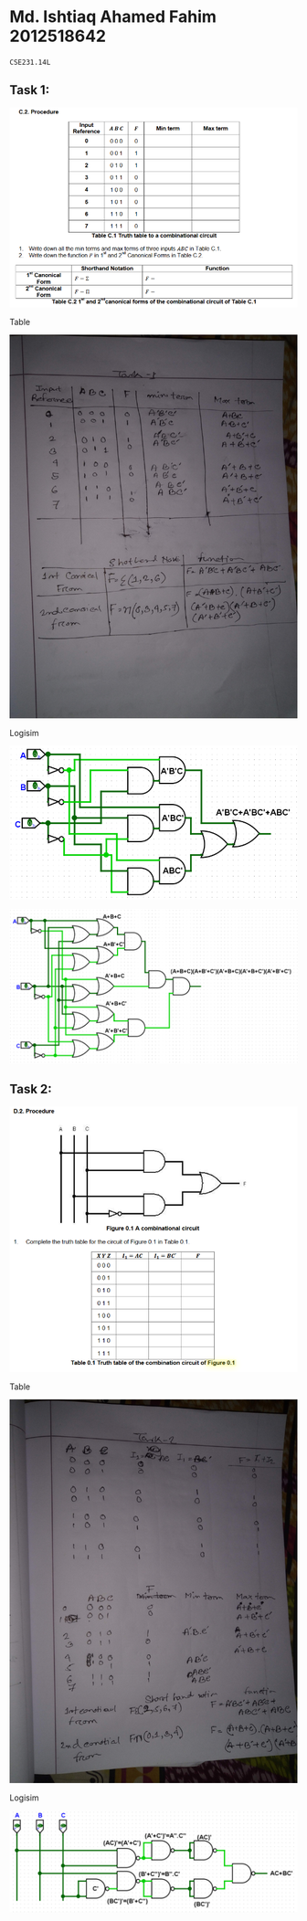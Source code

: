 # **Md. Ishtiaq Ahamed Fahim 2012518642**
`CSE231.14L`

## Task 1:
![Q1](https://github.com/IAFahim/CSE231/blob/master/Lab/Lab_2/Task_1/Question_1.png)

Table

![Task_1](https://github.com/IAFahim/CSE231/blob/master/Lab/Lab_2/Task_1/Table.jpg)

Logisim

![Task_1](https://github.com/IAFahim/CSE231/blob/master/Lab/Lab_2/Task_1/Logisim_1.png)

![Task_1_1](https://github.com/IAFahim/CSE231/blob/master/Lab/Lab_2/Task_1/Logisim_1_1.png)


## Task 2:

![Q2](https://github.com/IAFahim/CSE231/blob/master/Lab/Lab_2/Task_2/Question_2.png)

Table

![Task_2](https://github.com/IAFahim/CSE231/blob/master/Lab/Lab_2/Task_2/Table.jpg)

Logisim

![Task_2](https://github.com/IAFahim/CSE231/blob/master/Lab/Lab_2/Task_2/Logisim_1.png)